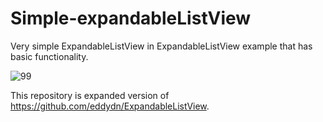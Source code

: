 # Simple-expandableListView

Very simple ExpandableListView in ExpandableListView example that has basic functionality. 

![](C:\Users\Azuolas\Desktop\Screenshot (99))

This repository is expanded version of https://github.com/eddydn/ExpandableListView. 
